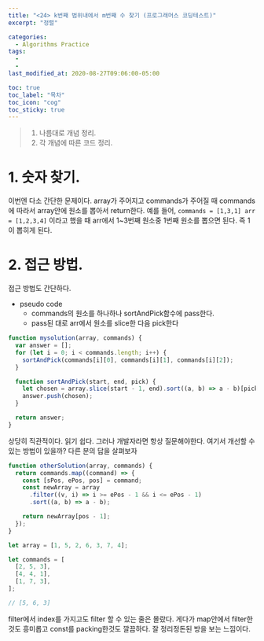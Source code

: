 ```yaml
---
title: "<24> k번째 범위내에서 m번째 수 찾기 (프로그래머스 코딩테스트)"
excerpt: "정렬"

categories:
  - Algorithms Practice
tags:
  -
  -
last_modified_at: 2020-08-27T09:06:00-05:00

toc: true
toc_label: "목차"
toc_icon: "cog"
toc_sticky: true
---
```


> 1. 나름대로 개념 정리.
> 2. 각 개념에 따른 코드 정리.

# 1. 숫자 찾기.

이번엔 다소 간단한 문제이다. array가 주어지고 commands가 주어질 때 commands에 따라서 array안에 원소를 뽑아서 return한다. 예를 들어, `commands = [1,3,1] arr = [1,2,3,4]` 이라고 했을 때 arr에서 1~3번째 원소중 1번째 원소를 뽑으면 된다. 즉 1이 뽑히게 된다.

# 2. 접근 방법.

접근 방법도 간단하다.

- pseudo code
  - commands의 원소를 하나하나 sortAndPick함수에 pass한다.
  - pass된 대로 arr에서 원소를 slice한 다음 pick한다

```javascript
function mysolution(array, commands) {
  var answer = [];
  for (let i = 0; i < commands.length; i++) {
    sortAndPick(commands[i][0], commands[i][1], commands[i][2]);
  }

  function sortAndPick(start, end, pick) {
    let chosen = array.slice(start - 1, end).sort((a, b) => a - b)[pick - 1];
    answer.push(chosen);
  }

  return answer;
}
```

상당히 직관적이다. 읽기 쉽다. 그러나 개발자라면 항상 질문해야한다. 여기서 개선할 수 있는 방법이 있을까? 다른 분의 답을 살펴보자

```javascript
function otherSolution(array, commands) {
  return commands.map((command) => {
    const [sPos, ePos, pos] = command;
    const newArray = array
      .filter((v, i) => i >= ePos - 1 && i <= ePos - 1)
      .sort((a, b) => a - b);

    return newArray[pos - 1];
  });
}

let array = [1, 5, 2, 6, 3, 7, 4];

let commands = [
  [2, 5, 3],
  [4, 4, 1],
  [1, 7, 3],
];

// [5, 6, 3]
```

filter에서 index를 가지고도 filter 할 수 있는 줄은 몰랐다. 게다가 map안에서 filter한것도 흥미롭고 const를 packing한것도 깔끔하다. 잘 정리정돈된 방을 보는 느낌이다.
